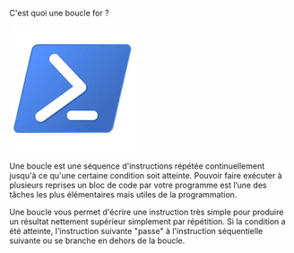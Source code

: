 C'est quoi une boucle for ? 

![](https://github.com/EnzoooPNT/Powershell/blob/main/IMAGE/powershell%20logo.jpg)

Une boucle est une séquence d'instructions répétée continuellement jusqu'à ce qu'une certaine condition soit atteinte. Pouvoir faire exécuter
à plusieurs reprises un bloc de code par votre programme est l’une des tâches les plus élémentaires mais utiles de la programmation.

Une boucle vous permet d'écrire une instruction très simple pour produire un résultat nettement supérieur simplement par répétition. 
Si la condition a été atteinte, l'instruction suivante "passe" à l'instruction séquentielle suivante ou se branche en dehors de la boucle.
